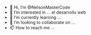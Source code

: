 - 👋 Hi, I’m @NelsonMasterCode
- 👀 I’m interested in ... el desarrollo web
- 🌱 I’m currently learning ...
- 💞️ I’m looking to collaborate on ...
- 📫 How to reach me ...

<!---
NelsonMasterCode/NelsonMasterCode is a ✨ special ✨ repository because its `README.md` (this file) appears on your GitHub profile.
You can click the Preview link to take a look at your changes.
--->
